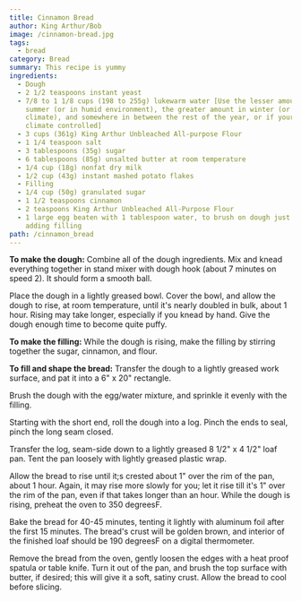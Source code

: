 ```yaml
---
title: Cinnamon Bread
author: King Arthur/Bob
image: /cinnamon-bread.jpg
tags:
  - bread
category: Bread
summary: This recipe is yummy
ingredients:
  - Dough
  - 2 1/2 teaspoons instant yeast
  - 7/8 to 1 1/8 cups (198 to 255g) lukewarm water [Use the lesser amount in
    summer (or in humid environment), the greater amount in winter (or a dry
    climate), and somewhere in between the rest of the year, or if your house is
    climate controlled]
  - 3 cups (361g) King Arthur Unbleached All-purpose Flour
  - 1 1/4 teaspoon salt
  - 3 tablespoons (35g) sugar
  - 6 tablespoons (85g) unsalted butter at room temperature
  - 1/4 cup (18g) nonfat dry milk
  - 1/2 cup (43g) instant mashed potato flakes
  - Filling
  - 1/4 cup (50g) granulated sugar
  - 1 1/2 teaspoons cinnamon
  - 2 teaspoons King Arthur Unbleached All-Purpose Flour
  - 1 large egg beaten with 1 tablespoon water, to brush on dough just before
    adding filling
path: /cinnamon_bread
---
```

**To make the dough:**  Combine all of the dough ingredients.  Mix and knead everything together in stand mixer with dough hook (about 7 minutes on speed 2).  It should form a smooth ball.

Place the dough in a lightly greased bowl.  Cover the bowl, and allow the dough to rise, at room temperature, until it's nearly doubled in bulk, about 1 hour.  Rising may take longer, especially if you knead by hand.  Give the dough enough time to become quite puffy.

**To make the filling:**  While the dough is rising, make the filling by stirring together the sugar, cinnamon, and flour.

**To fill and shape the bread:**  Transfer the dough to a lightly greased work surface, and pat it into a 6" x 20" rectangle.

Brush the dough with the egg/water mixture, and sprinkle it evenly with the filling.

Starting with the short end, roll the dough into a log.  Pinch the ends to seal, pinch the long seam closed.

Transfer the log, seam-side down to a lightly greased 8 1/2" x 4 1/2" loaf pan.  Tent the pan loosely with lightly greased plastic wrap.

Allow the bread to rise until it;s crested about 1" over the rim of the pan, about 1 hour.  Again, it may rise more slowly for you; let it rise till it's 1" over the rim of the pan, even if that takes longer than an hour.  While the dough is rising, preheat the oven to 350 degreesF.

Bake the bread for 40-45 minutes, tenting it lightly with aluminum foil after the first 15 minutes.  The bread's crust will be golden brown, and interior of the finished loaf should be 190 degreesF on a digital thermometer.

Remove the bread from the oven, gently loosen the edges with a heat proof spatula or table knife.  Turn it out of the pan, and brush the top surface with butter, if desired; this will give it a soft, satiny crust.  Allow the bread to cool before slicing.
